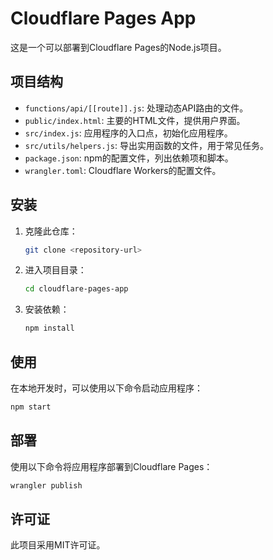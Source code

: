 # Cloudflare Pages App

这是一个可以部署到Cloudflare Pages的Node.js项目。

## 项目结构

- `functions/api/[[route]].js`: 处理动态API路由的文件。
- `public/index.html`: 主要的HTML文件，提供用户界面。
- `src/index.js`: 应用程序的入口点，初始化应用程序。
- `src/utils/helpers.js`: 导出实用函数的文件，用于常见任务。
- `package.json`: npm的配置文件，列出依赖项和脚本。
- `wrangler.toml`: Cloudflare Workers的配置文件。

## 安装

1. 克隆此仓库：
   ```bash
   git clone <repository-url>
   ```
2. 进入项目目录：
   ```bash
   cd cloudflare-pages-app
   ```
3. 安装依赖：
   ```bash
   npm install
   ```

## 使用

在本地开发时，可以使用以下命令启动应用程序：
```bash
npm start
```

## 部署

使用以下命令将应用程序部署到Cloudflare Pages：
```bash
wrangler publish
```

## 许可证

此项目采用MIT许可证。